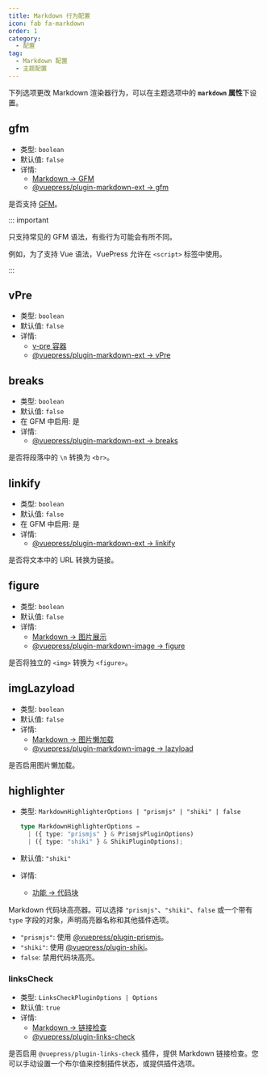 ```yaml
---
title: Markdown 行为配置
icon: fab fa-markdown
order: 1
category:
  - 配置
tag:
  - Markdown 配置
  - 主题配置
---
```


下列选项更改 Markdown 渲染器行为，可以在主题选项中的 **`markdown` 属性**下设置。

<!-- more -->

## gfm

- 类型: `boolean`
- 默认值: `false`
- 详情:
  - [Markdown → GFM](../../guide/markdown/others.md#gfm)
  - [@vuepress/plugin-markdown-ext → gfm][gfm]

是否支持 [GFM](https://github.github.com/gfm/)。

::: important

只支持常见的 GFM 语法，有些行为可能会有所不同。

例如，为了支持 Vue 语法，VuePress 允许在 `<script>` 标签中使用。

:::

## vPre

- 类型: `boolean`
- 默认值: `false`
- 详情:
  - [v-pre 容器](../../guide/markdown/others.md#v-pre)
  - [@vuepress/plugin-markdown-ext → vPre][vPre]

## breaks

- 类型: `boolean`
- 默认值: `false`
- 在 GFM 中启用: 是
- 详情:
  - [@vuepress/plugin-markdown-ext → breaks][breaks]

是否将段落中的 `\n` 转换为 `<br>`。

## linkify

- 类型: `boolean`
- 默认值: `false`
- 在 GFM 中启用: 是
- 详情:
  - [@vuepress/plugin-markdown-ext → linkify][linkify]

是否将文本中的 URL 转换为链接。

## figure

- 类型: `boolean`
- 默认值: `false`
- 详情:
  - [Markdown → 图片展示](../../guide/markdown/grammar/image.md#图片展示)
  - [@vuepress/plugin-markdown-image → figure][figure]

是否将独立的 `<img>` 转换为 `<figure>`。

## imgLazyload

- 类型: `boolean`
- 默认值: `false`
- 详情:
  - [Markdown → 图片懒加载](../../guide/markdown/grammar/image.md#图片懒加载)
  - [@vuepress/plugin-markdown-image → lazyload][lazyload]

是否启用图片懒加载。

## highlighter

- 类型: `MarkdownHighlighterOptions | "prismjs" | "shiki" | false`

  ```ts
  type MarkdownHighlighterOptions =
    | ({ type: "prismjs" } & PrismjsPluginOptions)
    | ({ type: "shiki" } & ShikiPluginOptions);
  ```

- 默认值: `"shiki"`

- 详情:
  - [功能 → 代码块](../../guide/markdown/code/fence.md)

Markdown 代码块高亮器。可以选择 `"prismjs"`、`"shiki"`、`false` 或一个带有 `type` 字段的对象，声明高亮器名称和其他插件选项。

- `"prismjs"`: 使用 [@vuepress/plugin-prismjs][prismjs]。
- `"shiki"`: 使用 [@vuepress/plugin-shiki][shiki]。
- `false`: 禁用代码块高亮。

### linksCheck <Badge text="默认启用" />

- 类型: `LinksCheckPluginOptions | Options`
- 默认值: `true`
- 详情:
  - [Markdown → 链接检查](../../guide/markdown/others.md#链接检查)
  - [@vuepress/plugin-links-check][links-check]

是否启用 `@vuepress/plugin-links-check` 插件，提供 Markdown 链接检查。您可以手动设置一个布尔值来控制插件状态，或提供插件选项。

[links-check]: https://ecosystem.vuejs.press/zh/plugins/markdown/links-check.html#options
[breaks]: https://ecosystem.vuejs.press/zh/plugins/markdown/markdown-ext.html#breaks
[linkify]: https://ecosystem.vuejs.press/zh/plugins/markdown/markdown-ext.html#linkify
[gfm]: https://ecosystem.vuejs.press/zh/plugins/markdown/markdown-ext.html#gfm
[figure]: https://ecosystem.vuejs.press/zh/plugins/markdown/markdown-image.html#figure
[lazyload]: https://ecosystem.vuejs.press/zh/plugins/markdown/markdown-image.html#lazyload
[vPre]: https://ecosystem.vuejs.press/zh/plugins/markdown/markdown-ext.html#vPre
[prismjs]: https://ecosystem.vuejs.press/zh/plugins/markdown/prismjs.html
[shiki]: https://ecosystem.vuejs.press/zh/plugins/markdown/shiki.html
